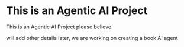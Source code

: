 # This is an Agentic AI Project

This is an Agentic AI Project please believe

will add other details later, we are working on creating a book AI agent